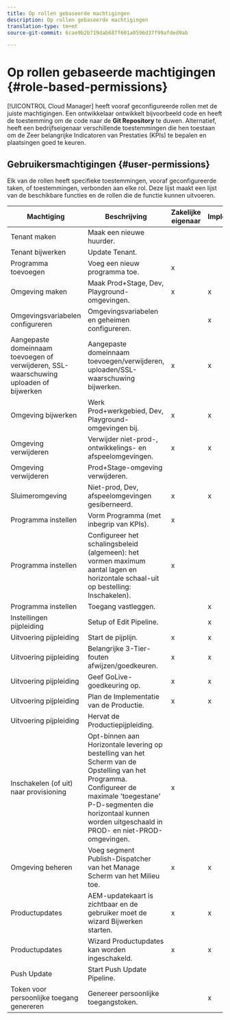 ```yaml
---
title: Op rollen gebaseerde machtigingen
description: Op rollen gebaseerde machtigingen
translation-type: tm+mt
source-git-commit: 6cae9b2b719dab687f601a0596d37f99afded9ab

---
```



# Op rollen gebaseerde machtigingen {#role-based-permissions}

[!UICONTROL Cloud Manager] heeft vooraf geconfigureerde rollen met de juiste machtigingen. Een ontwikkelaar ontwikkelt bijvoorbeeld code en heeft de toestemming om de code naar de **Git Repository** te duwen. Alternatief, heeft een bedrijfseigenaar verschillende toestemmingen die hen toestaan om de Zeer belangrijke Indicatoren van Prestaties (KPIs) te bepalen en plaatsingen goed te keuren.

## Gebruikersmachtigingen {#user-permissions}

Elk van de rollen heeft specifieke toestemmingen, vooraf geconfigureerde taken, of toestemmingen, verbonden aan elke rol. Deze lijst maakt een lijst van de beschikbare functies en de rollen die de functie kunnen uitvoeren.

| Machtiging | Beschrijving | Zakelijke eigenaar | Implementatiebeheer | Programmabeheerder | Ontwikkelaar |
|--- |--- |--- |--- |--- |--- |
| Tenant maken | Maak een nieuwe huurder. |  |  |  |  |
| Tenant bijwerken | Update Tenant. |  |  |  |  |
| Programma toevoegen | Voeg een nieuw programma toe. | x |  |  |  |
| Omgeving maken | Maak Prod+Stage, Dev, Playground-omgevingen. | x | x |  |  |
| Omgevingsvariabelen configureren | Omgevingsvariabelen en geheimen configureren. |  | x |  | x |
| Aangepaste domeinnaam toevoegen of verwijderen, SSL-waarschuwing uploaden of bijwerken | Aangepaste domeinnaam toevoegen/verwijderen, uploaden/SSL-waarschuwing bijwerken. | x | x |  |  |
| Omgeving bijwerken | Werk Prod+werkgebied, Dev, Playground-omgevingen bij. | x | x |  |  |
| Omgeving verwijderen | Verwijder niet-prod-, ontwikkelings- en afspeelomgevingen. | x | x |  |  |
| Omgeving verwijderen | Prod+Stage-omgeving verwijderen. |  |  |  |  |
| Sluimeromgeving | Niet-prod, Dev, afspeelomgevingen gesiberneerd. | x | x |  |  |
| Programma instellen | Vorm Programma (met inbegrip van KPIs). | x |  |  |  |
| Programma instellen | Configureer het schalingsbeleid (algemeen): het vormen maximum aantal lagen en horizontale schaal-uit op bestelling: Inschakelen). | x |  |  |  |
| Programma instellen | Toegang vastleggen. |  | x |  | x |
| Instellingen pijpleiding | Setup of Edit Pipeline. |  | x |  |  |
| Uitvoering pijpleiding | Start de pijplijn. | x | x |  |  |
| Uitvoering pijpleiding | Belangrijke 3-Tier-fouten afwijzen/goedkeuren. | x | x | x |  |
| Uitvoering pijpleiding | Geef GoLive-goedkeuring op. | x | x | x |  |
| Uitvoering pijpleiding | Plan de Implementatie van de Productie. | x | x | x |  |
| Uitvoering pijpleiding | Hervat de Productiepijpleiding. |  |  |  |  |
| Inschakelen (of uit) naar provisioning | Opt-binnen aan Horizontale levering op bestelling van het Scherm van de Opstelling van het Programma. Configureer de maximale &#39;toegestane&#39; P-D-segmenten die horizontaal kunnen worden uitgeschaald in PROD- en niet-PROD-omgevingen. | x |  |  |  |
| Omgeving beheren | Voeg segment Publish-Dispatcher van het Manage Scherm van het Milieu toe. | x | x |  |  |  |
| Productupdates | AEM-updatekaart is zichtbaar en de gebruiker moet de wizard Bijwerken starten. | x | x | x | x |
| Productupdates | Wizard Productupdates kan worden ingeschakeld. | x | x |  |  |
| Push Update | Start Push Update Pipeline. |  |  |  |  |
| Token voor persoonlijke toegang genereren | Genereer persoonlijke toegangstoken. |  | x |  | x |

